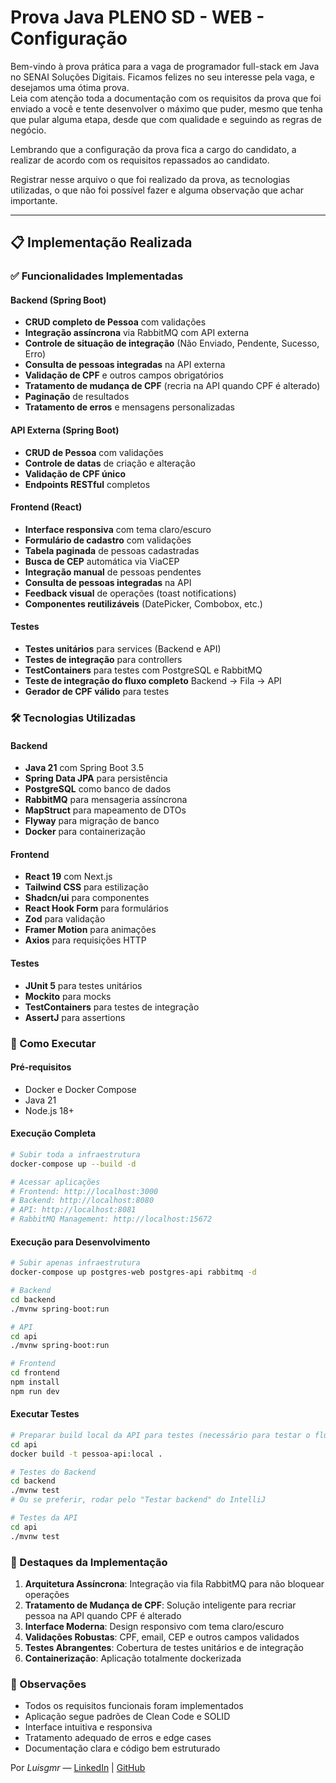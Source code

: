 # Prova Java PLENO SD - WEB - Configuração

Bem-vindo à prova prática para a vaga de programador full-stack em Java no SENAI Soluções Digitais. Ficamos felizes no seu interesse pela vaga, e desejamos uma ótima prova.  
Leia com atenção toda a documentação com os requisitos da prova que foi enviado a você e tente desenvolver o máximo que puder, mesmo que tenha que pular alguma etapa, desde que com qualidade e seguindo as regras de negócio.  
  
Lembrando que a configuração da prova fica a cargo do candidato, a realizar de acordo com os requisitos repassados ao candidato.  
  
Registrar nesse arquivo o que foi realizado da prova, as tecnologias utilizadas, o que não foi possível fazer e alguma observação que achar importante.

---

## 📋 Implementação Realizada

### ✅ Funcionalidades Implementadas

#### Backend (Spring Boot)
- **CRUD completo de Pessoa** com validações
- **Integração assíncrona** via RabbitMQ com API externa
- **Controle de situação de integração** (Não Enviado, Pendente, Sucesso, Erro)
- **Consulta de pessoas integradas** na API externa
- **Validação de CPF** e outros campos obrigatórios
- **Tratamento de mudança de CPF** (recria na API quando CPF é alterado)
- **Paginação** de resultados
- **Tratamento de erros** e mensagens personalizadas

#### API Externa (Spring Boot)
- **CRUD de Pessoa** com validações
- **Controle de datas** de criação e alteração
- **Validação de CPF único**
- **Endpoints RESTful** completos

#### Frontend (React)
- **Interface responsiva** com tema claro/escuro
- **Formulário de cadastro** com validações
- **Tabela paginada** de pessoas cadastradas
- **Busca de CEP** automática via ViaCEP
- **Integração manual** de pessoas pendentes
- **Consulta de pessoas integradas** na API
- **Feedback visual** de operações (toast notifications)
- **Componentes reutilizáveis** (DatePicker, Combobox, etc.)

#### Testes
- **Testes unitários** para services (Backend e API)
- **Testes de integração** para controllers
- **TestContainers** para testes com PostgreSQL e RabbitMQ
- **Teste de integração do fluxo completo** Backend -> Fila -> API
- **Gerador de CPF válido** para testes

### 🛠️ Tecnologias Utilizadas

#### Backend
- **Java 21** com Spring Boot 3.5
- **Spring Data JPA** para persistência
- **PostgreSQL** como banco de dados
- **RabbitMQ** para mensageria assíncrona
- **MapStruct** para mapeamento de DTOs
- **Flyway** para migração de banco
- **Docker** para containerização

#### Frontend
- **React 19** com Next.js
- **Tailwind CSS** para estilização
- **Shadcn/ui** para componentes
- **React Hook Form** para formulários
- **Zod** para validação
- **Framer Motion** para animações
- **Axios** para requisições HTTP

#### Testes
- **JUnit 5** para testes unitários
- **Mockito** para mocks
- **TestContainers** para testes de integração
- **AssertJ** para assertions

### 🚀 Como Executar

#### Pré-requisitos
- Docker e Docker Compose
- Java 21
- Node.js 18+

#### Execução Completa
```bash
# Subir toda a infraestrutura
docker-compose up --build -d

# Acessar aplicações
# Frontend: http://localhost:3000
# Backend: http://localhost:8080
# API: http://localhost:8081
# RabbitMQ Management: http://localhost:15672
```

#### Execução para Desenvolvimento
```bash
# Subir apenas infraestrutura
docker-compose up postgres-web postgres-api rabbitmq -d

# Backend
cd backend
./mvnw spring-boot:run

# API
cd api
./mvnw spring-boot:run

# Frontend
cd frontend
npm install
npm run dev
```

#### Executar Testes
```bash
# Preparar build local da API para testes (necessário para testar o fluxo completo)
cd api
docker build -t pessoa-api:local .

# Testes do Backend
cd backend
./mvnw test
# Ou se preferir, rodar pelo "Testar backend" do IntelliJ

# Testes da API
cd api
./mvnw test
```

### 🎯 Destaques da Implementação

1. **Arquitetura Assíncrona**: Integração via fila RabbitMQ para não bloquear operações
2. **Tratamento de Mudança de CPF**: Solução inteligente para recriar pessoa na API quando CPF é alterado
4. **Interface Moderna**: Design responsivo com tema claro/escuro
5. **Validações Robustas**: CPF, email, CEP e outros campos validados
6. **Testes Abrangentes**: Cobertura de testes unitários e de integração
7. **Containerização**: Aplicação totalmente dockerizada

### 📝 Observações

- Todos os requisitos funcionais foram implementados
- Aplicação segue padrões de Clean Code e SOLID
- Interface intuitiva e responsiva
- Tratamento adequado de erros e edge cases
- Documentação clara e código bem estruturado

Por *Luisgmr* — [LinkedIn](https://linkedin.com/in/Luisgmr) | [GitHub](https://github.com/Luisgmr)

